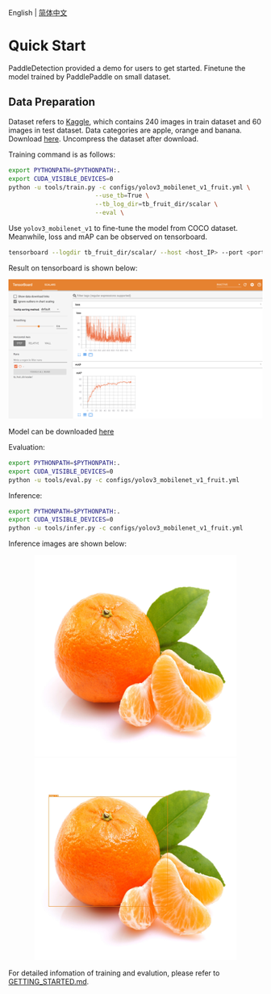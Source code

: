 English | [简体中文](QUICK_STARTED_cn.md)

# Quick Start

PaddleDetection provided a demo for users to get started. Finetune the model trained by PaddlePaddle on small dataset.

## Data Preparation

Dataset refers to [Kaggle](https://www.kaggle.com/mbkinaci/fruit-images-for-object-detection), which contains 240 images in train dataset and 60 images in test dataset. Data categories are apple, orange and banana. Download [here](https://dataset.bj.bcebos.com/PaddleDetection_demo/fruit-detection.tar). Uncompress the dataset after download.

Training command is as follows:

```bash
export PYTHONPATH=$PYTHONPATH:.
export CUDA_VISIBLE_DEVICES=0
python -u tools/train.py -c configs/yolov3_mobilenet_v1_fruit.yml \
                        --use_tb=True \
                        --tb_log_dir=tb_fruit_dir/scalar \
                        --eval \
```

Use `yolov3_mobilenet_v1` to fine-tune the model from COCO dataset. Meanwhile, loss and mAP can be observed on tensorboard.  

```bash
tensorboard --logdir tb_fruit_dir/scalar/ --host <host_IP> --port <port_num>
```

Result on tensorboard is shown below:

<div align="center">
  <img src="../demo/tensorboard_fruit.jpg" />
</div>

Model can be downloaded [here](https://paddlemodels.bj.bcebos.com/object_detection/yolov3_mobilenet_v1_fruit.tar)

Evaluation:

```bash
export PYTHONPATH=$PYTHONPATH:.
export CUDA_VISIBLE_DEVICES=0
python -u tools/eval.py -c configs/yolov3_mobilenet_v1_fruit.yml
```

Inference:

```bash
export PYTHONPATH=$PYTHONPATH:.
export CUDA_VISIBLE_DEVICES=0
python -u tools/infer.py -c configs/yolov3_mobilenet_v1_fruit.yml
```

Inference images are shown below:

<p align="center">
  <img src="../demo/orange_71.jpg" height=400 width=400 hspace='10'/>
  <img src="../demo/orange_71_detection.jpg" height=400 width=400 hspace='10'/>
</p>

For detailed infomation of training and evalution, please refer to [GETTING_STARTED.md](GETTING_STARTED.md).
